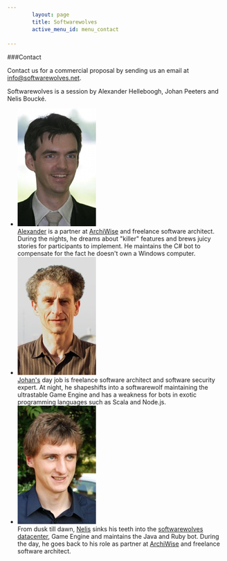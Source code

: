 ```yaml
---
        layout: page
        title: Softwarewolves
        active_menu_id: menu_contact

---
```


###Contact

Contact us for a commercial proposal by sending us an email at <a href="mailto:info@softwarewolves.net">info@softwarewolves.net</a>.

Softwarewolves is a session by Alexander Helleboogh, Johan Peeters and Nelis Bouck&eacute;.

<ul class="small-block-grid-1 medium-block-grid-3 large-block-grid-3">
<li>
<img class="mugshot centered" alt="Foto Alexander" src="/images/mugshots/FotoAlexander.jpg"><br>
<a href="http://be.linkedin.com/in/alexanderhelleboogh">Alexander</a> is a partner at <a href="http://www.archiwise.com">ArchiWise</a> and freelance software architect. During the nights, he dreams about "killer" features and brews juicy stories for participants to implement. He maintains the C# bot to compensate for the fact he doesn't own a Windows computer.
</li>
<li> 
<img class="mugshot centered" alt="Foto Johan" src="/images/mugshots/JohanPeeters.jpg"><br>
<a href="http://be.linkedin.com/in/johanpeeters">Johan's</a> day job is freelance software architect and software security expert. At night, he shapeshifts into a softwarewolf maintaining the ultrastable Game Engine and has a weakness for bots in exotic programming languages such as Scala and Node.js.
</li>
<li> 
<img class="mugshot centered" alt="Foto Nelis" src="/images/mugshots/FotoNelis.jpg"><br>
From dusk till dawn, <a href="http://www.linkedin.com/in/nelis">Nelis</a> sinks his teeth into the <a href="technology.html">softwarewolves datacenter</a>, Game Engine and maintains the Java and Ruby bot. During the day, he goes back to his role as partner at <a href="http://www.archiwise.com">ArchiWise</a> and freelance software architect.
</li>
</ul>